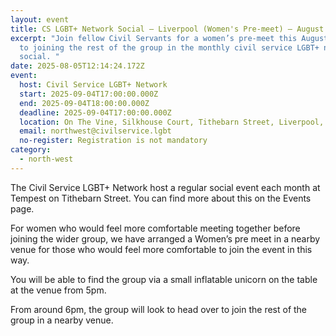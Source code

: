 ```yaml
---
layout: event
title: CS LGBT+ Network Social – Liverpool (Women's Pre-meet) – August 2025
excerpt: "Join fellow Civil Servants for a women’s pre-meet this August, prior
  to joining the rest of the group in the monthly civil service LGBT+ network
  social. "
date: 2025-08-05T12:14:24.172Z
event:
  host: Civil Service LGBT+ Network
  start: 2025-09-04T17:00:00.000Z
  end: 2025-09-04T18:00:00.000Z
  deadline: 2025-09-04T17:00:00.000Z
  location: On The Vine, Silkhouse Court, Tithebarn Street, Liverpool, L2 2LZ
  email: northwest@civilservice.lgbt
  no-register: Registration is not mandatory
category:
  - north-west
---
```

The Civil Service LGBT+ Network host a regular social event each month at Tempest on Tithebarn Street. You can find more about this on the Events page.

For women who would feel more comfortable meeting together before joining the wider group, we have arranged a Women’s pre meet in a nearby venue for those who would feel more comfortable to join the event in this way. 

You will be able to find the group via a small inflatable unicorn on the table at the venue from 5pm.

From around 6pm, the group will look to head over to join the rest of the group in a nearby venue.